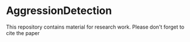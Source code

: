# AggressionDetection
This repository contains material for research work. Please don't forget to cite the paper
